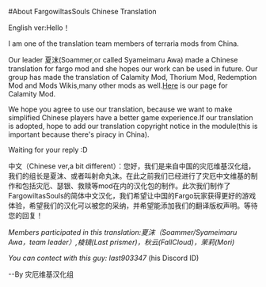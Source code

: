 #About FargowiltasSouls Chinese Translation

English ver:Hello！

I am one of the translation team members of terraria mods from China.

Our leader 夏沫(Soammer,or called Syameimaru Awa) made a Chinese translation for fargo mod and she hopes our work can be used in future.
Our group has made the translation of Calamity Mod, Thorium Mod, Redemption Mod and Mods Wikis,many other mods as well.[Here](https://terraria-calamity-mod.fandom.com/zh) is our page for Calamity Mod.

We hope you agree to use our translation, because we want to make simplified Chinese players have a better game experience.If our translation is adopted, hope to add our translation copyright notice in the module(this is important because there's piracy in China).

Waiting for your reply :D

中文（Chinese ver,a bit different）：您好，我们是来自中国的灾厄维基汉化组，我们的组长是夏沫、或者叫射命丸沫。在此之前我们已经进行了灾厄中文维基的制作和包括灾厄、瑟银、救赎等mod在内的汉化包的制作。此次我们制作了FargowiltasSouls的简体中文汉化，我们希望让中国的Fargo玩家获得更好的游戏体验，希望我们的汉化可以被您的采纳，并希望能添加我们的翻译版权声明。等待您的回复！

*Members participated in this translation:夏沫（Soammer/Syameimaru Awa，team leader）,棱镜(Last prismer)，秋云(FallCloud)，茉莉(Mori)*

*You can contect with this guy: last903347* (his Discord ID)

--By 灾厄维基汉化组
